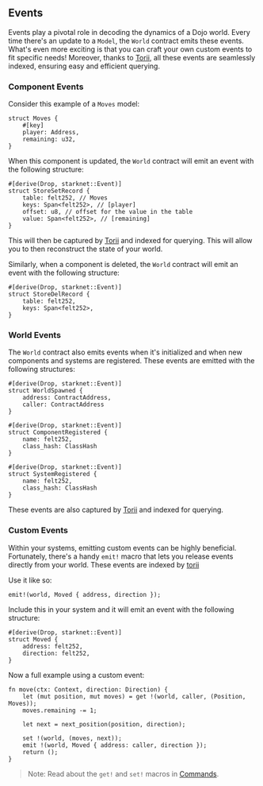 ## Events

Events play a pivotal role in decoding the dynamics of a Dojo world. Every time there's an update to a `Model`, the `World` contract emits these events. What's even more exciting is that you can craft your own custom events to fit specific needs! Moreover, thanks to [Torii](../toolchain/torii/overview.md), all these events are seamlessly indexed, ensuring easy and efficient querying.


### Component Events

Consider this example of a `Moves` model:

```rust,ignore
struct Moves {
    #[key]
    player: Address,
    remaining: u32,
}
```

When this component is updated, the `World` contract will emit an event with the following structure:

```rust,ignore
#[derive(Drop, starknet::Event)]
struct StoreSetRecord {
    table: felt252, // Moves
    keys: Span<felt252>, // [player]
    offset: u8, // offset for the value in the table
    value: Span<felt252>, // [remaining]
}
```

This will then be captured by [Torii](../toolchain/torii/overview.md) and indexed for querying. This will allow you to then reconstruct the state of your world.

Similarly, when a component is deleted, the `World` contract will emit an event with the following structure:

```rust,ignore
#[derive(Drop, starknet::Event)]
struct StoreDelRecord {
    table: felt252,
    keys: Span<felt252>,
}
```

### World Events

The `World` contract also emits events when it's initialized and when new components and systems are registered. These events are emitted with the following structures:

```rust,ignore
#[derive(Drop, starknet::Event)]
struct WorldSpawned {
    address: ContractAddress,
    caller: ContractAddress
}
```

```rust,ignore
#[derive(Drop, starknet::Event)]
struct ComponentRegistered {
    name: felt252,
    class_hash: ClassHash
}
```

```rust,ignore
#[derive(Drop, starknet::Event)]
struct SystemRegistered {
    name: felt252,
    class_hash: ClassHash
}
```

These events are also captured by [Torii](../toolchain/torii/overview.md) and indexed for querying.


### Custom Events

Within your systems, emitting custom events can be highly beneficial. Fortunately, there's a handy `emit!` macro that lets you release events directly from your world. These events are indexed by [torii](../toolchain/torii/overview.md)

Use it like so:

```rust,ignore
emit!(world, Moved { address, direction });
```

Include this in your system and it will emit an event with the following structure:

```rust,ignore
#[derive(Drop, starknet::Event)]
struct Moved {
    address: felt252,
    direction: felt252,
}
```

Now a full example using a custom event: 

```rust,ignore
fn move(ctx: Context, direction: Direction) {
    let (mut position, mut moves) = get !(world, caller, (Position, Moves));
    moves.remaining -= 1;

    let next = next_position(position, direction);
    
    set !(world, (moves, next));
    emit !(world, Moved { address: caller, direction });
    return ();
}
```

> Note: Read about the `get!` and `set!` macros in [Commands](./commands.md).